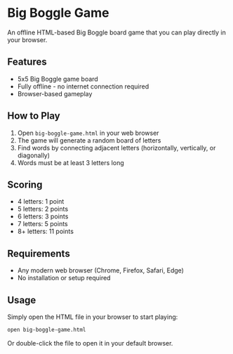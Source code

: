 # Big Boggle Game

An offline HTML-based Big Boggle board game that you can play directly in your browser.

## Features

- 5x5 Big Boggle game board
- Fully offline - no internet connection required
- Browser-based gameplay

## How to Play

1. Open `big-boggle-game.html` in your web browser
2. The game will generate a random board of letters
3. Find words by connecting adjacent letters (horizontally, vertically, or diagonally)
4. Words must be at least 3 letters long

## Scoring

- 4 letters: 1 point
- 5 letters: 2 points
- 6 letters: 3 points
- 7 letters: 5 points
- 8+ letters: 11 points

## Requirements

- Any modern web browser (Chrome, Firefox, Safari, Edge)
- No installation or setup required

## Usage

Simply open the HTML file in your browser to start playing:

```bash
open big-boggle-game.html
```

Or double-click the file to open it in your default browser.
